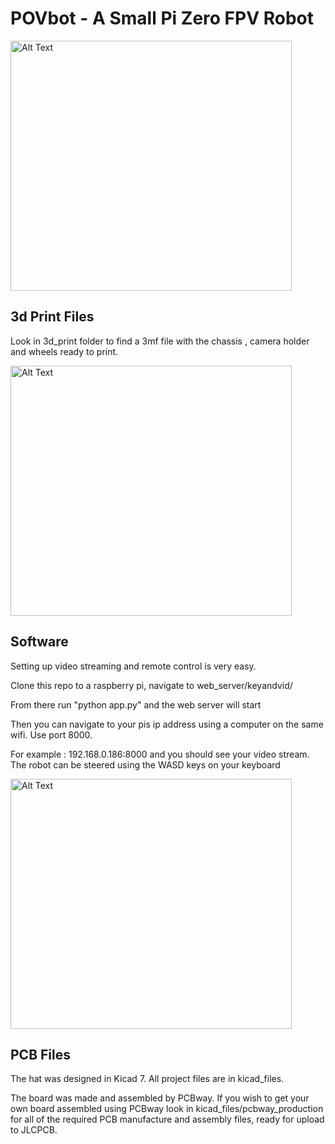 # POVbot - A Small Pi Zero FPV Robot

<img src="https://github.com/wattnotions/povbot2/assets/7674300/4a9fc191-8f11-4aae-98d8-992cb4aad427" alt="Alt Text" width="450" height="400">


## 3d Print Files

Look in 3d_print folder to find a 3mf file with the chassis , camera holder and wheels ready to print.

<img src="https://github.com/wattnotions/povbot2/assets/7674300/31780969-2fae-40e5-b1e3-d2d0569c6492" alt="Alt Text" width="450" height="400">


## Software

Setting up video streaming and remote control is very easy.

Clone this repo to a raspberry pi, navigate to web_server/keyandvid/

From there run "python app.py" and the web server will start

Then you can navigate to your pis ip address using a computer on the same wifi. Use port 8000.

For example : 192.168.0.186:8000 and you should see your video stream. The robot can be steered using the WASD keys on your keyboard

<img src="https://github.com/wattnotions/povbot2/assets/7674300/77e1b5a1-4066-4d3a-81a7-38c59279abc4" alt="Alt Text" width="450" height="400">


## PCB Files

The hat was designed in Kicad 7. All project files are in kicad_files.

The board was made and assembled by PCBway. If you wish to get your own board assembled using PCBway look in kicad_files/pcbway_production for all of the required PCB manufacture and assembly files, ready for upload to JLCPCB.
